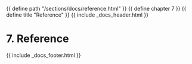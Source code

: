 {{ define path "/sections/docs/reference.html" }}
{{ define chapter 7 }}
{{ define title "Reference" }}
{{ include _docs_header.html }}

# 7. Reference


{{ include _docs_footer.html }}
